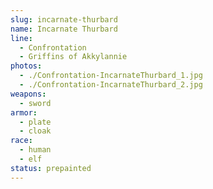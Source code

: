 ```yaml
---
slug: incarnate-thurbard
name: Incarnate Thurbard
line:
  - Confrontation
  - Griffins of Akkylannie
photos:
  - ./Confrontation-IncarnateThurbard_1.jpg
  - ./Confrontation-IncarnateThurbard_2.jpg
weapons:
  - sword
armor:
  - plate
  - cloak
race:
  - human
  - elf
status: prepainted
---
```

